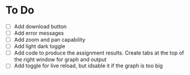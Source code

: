 # To Do
- [ ] Add download button
- [ ] Add error messages
- [ ] Add zoom and pan capability
- [ ] Add light dark toggle
- [ ] Add code to produce the assignment results. Create tabs at the top of the right window for graph and output
- [ ] Add toggle for live reload, but idsable it if the graph is too big